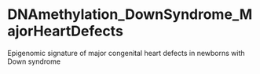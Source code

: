 # DNAmethylation_DownSyndrome_MajorHeartDefects

Epigenomic signature of major congenital heart defects in newborns with Down syndrome 
